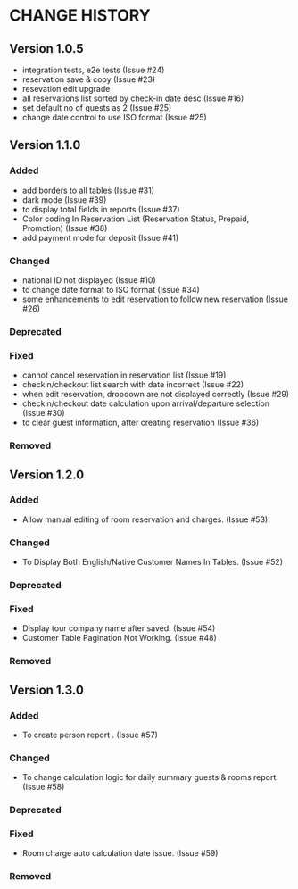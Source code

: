 # CHANGE HISTORY

## Version 1.0.5
- integration tests, e2e tests (Issue #24)
- reservation save & copy (Issue #23)
- resevation edit upgrade
- all reservations list sorted by check-in date desc (Issue #16)
- set default no of guests as 2 (Issue #25)
- change date control to use ISO format (Issue #25)

## Version 1.1.0
### Added
- add borders to all tables (Issue #31)
- dark mode (Issue #39)
- to display total fields in reports (Issue #37)
- Color coding In Reservation List (Reservation Status, Prepaid, Promotion) (Issue #38)
- add payment mode for deposit (Issue #41)

### Changed
- national ID not displayed (Issue #10)
- to change date format to ISO format (Issue #34)
- some enhancements to edit reservation to follow new reservation (Issue #26)

### Deprecated


### Fixed
- cannot cancel reservation in reservation list (Issue #19)
- checkin/checkout list search with date incorrect (Issue #22)
- when edit reservation, dropdown are not displayed correctly (Issue #29)
- checkin/checkout date calculation upon arrival/departure selection (Issue #30)
- to clear guest information, after creating reservation (Issue #36)

### Removed

## Version 1.2.0
### Added
- Allow manual editing of room reservation and charges. (Issue #53)

### Changed
- To Display Both English/Native Customer Names In Tables. (Issue #52)

### Deprecated

### Fixed
- Display tour company name after saved. (Issue #54)
- Customer Table Pagination Not Working. (Issue #48)

### Removed


## Version 1.3.0
### Added
- To create person report . (Issue #57)

### Changed
- To change calculation logic for daily summary guests & rooms report. (Issue #58)

### Deprecated

### Fixed
- Room charge auto calculation date issue. (Issue #59)

### Removed

